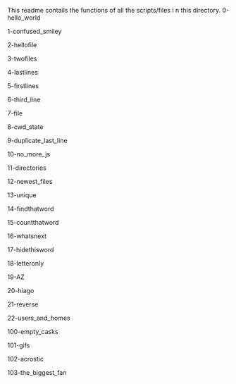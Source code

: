 This readme contails the functions of all the scripts/files i n this directory.
0-hello_world

 1-confused_smiley
 
 2-hellofile
 
 3-twofiles
 
 4-lastlines
 
 5-firstlines
 
 6-third_line
 
 7-file
 
 8-cwd_state
 
 9-duplicate_last_line
 
 10-no_more_js
 
 11-directories
 
 12-newest_files
 
 13-unique
 
 14-findthatword
 
 15-countthatword
 
 16-whatsnext
 
 17-hidethisword
 
 18-letteronly
 
 19-AZ
 
 20-hiago
 
 21-reverse
 
 22-users_and_homes
 
 100-empty_casks
 
 101-gifs
 
 102-acrostic
 
 103-the_biggest_fan
